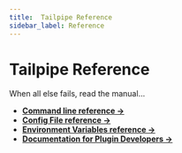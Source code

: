 ```yaml
---
title:  Tailpipe Reference
sidebar_label: Reference
---
```


# Tailpipe Reference

When all else fails, read the manual...

- **[Command line reference →](/docs/reference/cli)**
- **[Config File reference →](/docs/reference/config-files)**
- **[Environment Variables reference →](/docs/reference/env-vars)**
- **[Documentation for Plugin Developers →](/docs/develop)**